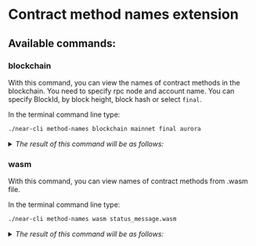 # Contract method names extension

## Available commands:

### blockchain
With this command, you can view the names of contract methods in the blockchain. You need to specify rpc node and account name. You can specify BlockId, by block height, block hash or select `final`.

In the terminal command line type:
```txt
./near-cli method-names blockchain mainnet final aurora
```

<details><summary><i>The result of this command will be as follows:</i></summary>

```txt
new
get_version
get_owner
get_bridge_prover
get_chain_id
get_upgrade_index
...
```
</details>

### wasm
With this command, you can view names of contract methods from .wasm file.

In the terminal command line type:
```txt
./near-cli method-names wasm status_message.wasm
```

<details><summary><i>The result of this command will be as follows:</i></summary>

```txt
set_status
get_status
```
</details>